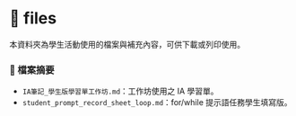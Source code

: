 # 📂 files

本資料夾為學生活動使用的檔案與補充內容，可供下載或列印使用。

### 📄 檔案摘要
- `IA筆記_學生版學習單工作坊.md`：工作坊使用之 IA 學習單。
- `student_prompt_record_sheet_loop.md`：for/while 提示語任務學生填寫版。
